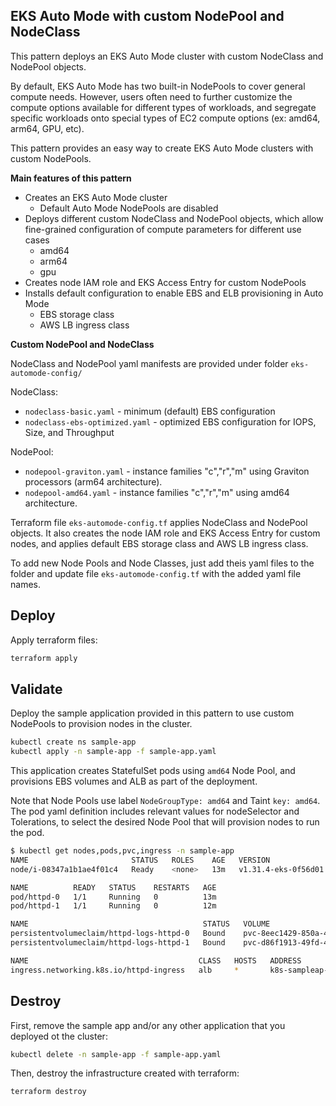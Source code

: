 EKS Auto Mode with custom NodePool and NodeClass
---

This pattern deploys an EKS Auto Mode cluster with custom NodeClass and NodePool objects. 

By default, EKS Auto Mode has two built-in NodePools to cover general compute needs. However, users often need to further customize the compute options available for different types of workloads, and segregate specific workloads onto special types of EC2 compute options (ex: amd64, arm64, GPU, etc).

This pattern provides an easy way to create EKS Auto Mode clusters with custom NodePools.

**Main features of this pattern**

- Creates an EKS Auto Mode cluster
  - Default Auto Mode NodePools are disabled
- Deploys different custom NodeClass and NodePool objects, which allow fine-grained configuration of compute parameters for different use cases
  - amd64
  - arm64
  - gpu
- Creates node IAM role and EKS Access Entry for custom NodePools
- Installs default configuration to enable EBS and ELB provisioning in Auto Mode
  - EBS storage class
  - AWS LB ingress class

**Custom NodePool and NodeClass**

NodeClass and NodePool yaml manifests are provided under folder `eks-automode-config/`

NodeClass:

- `nodeclass-basic.yaml` - minimum (default) EBS configuration
- `nodeclass-ebs-optimized.yaml` - optimized EBS configuration for IOPS, Size, and Throughput

NodePool:

- `nodepool-graviton.yaml` - instance families "c","r","m" using Graviton processors (arm64 architecture).
- `nodepool-amd64.yaml` - instance families "c","r","m" using amd64 architecture.

Terraform file `eks-automode-config.tf` applies NodeClass and NodePool objects. It also creates the node IAM role and EKS Access Entry for custom nodes, and applies default EBS storage class and AWS LB ingress class.

To add new Node Pools and Node Classes, just add theis yaml files to the folder and update file `eks-automode-config.tf` with the added yaml file names.

Deploy
---
Apply terraform files:

```bash
terraform apply
```

Validate
---
Deploy the sample application provided in this pattern to use custom NodePools to provision nodes in the cluster.

```bash
kubectl create ns sample-app
kubectl apply -n sample-app -f sample-app.yaml
```

This application creates StatefulSet pods using `amd64` Node Pool, and provisions EBS volumes and ALB as part of the deployment.

Note that Node Pools use label `NodeGroupType: amd64` and Taint `key: amd64`. The pod yaml definition includes relevant values for nodeSelector and Tolerations, to select the desired Node Pool that will provision nodes to run the pod.

```bash
$ kubectl get nodes,pods,pvc,ingress -n sample-app 
NAME                       STATUS   ROLES    AGE   VERSION
node/i-08347a1b1ae4f01c4   Ready    <none>   13m   v1.31.4-eks-0f56d01

NAME          READY   STATUS    RESTARTS   AGE
pod/httpd-0   1/1     Running   0          13m
pod/httpd-1   1/1     Running   0          12m

NAME                                       STATUS   VOLUME                                     CAPACITY   ACCESS MODES   STORAGECLASS   VOLUMEATTRIBUTESCLASS   AGE
persistentvolumeclaim/httpd-logs-httpd-0   Bound    pvc-8eec1429-850a-4b7c-bc78-cd399d583091   10Gi       RWO            auto-ebs-sc    <unset>                 18m
persistentvolumeclaim/httpd-logs-httpd-1   Bound    pvc-d86f1913-49fd-4a3f-b7a5-01da69e3ac20   10Gi       RWO            auto-ebs-sc    <unset>                 12m

NAME                                      CLASS   HOSTS   ADDRESS                                                                  PORTS   AGE
ingress.networking.k8s.io/httpd-ingress   alb     *       k8s-sampleap-httpding-58bda13bc0-763023517.us-east-1.elb.amazonaws.com   80      13m
```

Destroy
---
First, remove the sample app and/or any other application that you deployed ot the cluster:

```bash
kubectl delete -n sample-app -f sample-app.yaml
```

Then, destroy the infrastructure created with terraform:

```bash
terraform destroy
```
